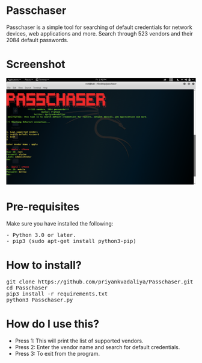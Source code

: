 # Passchaser
Passchaser is a simple tool for searching of default credentials for network devices, web applications and more. Search through 523 vendors and their 2084 default passwords.

# Screenshot
![image](ss.png)

# Pre-requisites
Make sure you have installed the following:
<pre>
- Python 3.0 or later.
- pip3 (sudo apt-get install python3-pip)
</pre>

# How to install?
<pre>
git clone https://github.com/priyankvadaliya/Passchaser.git
cd Passchaser
pip3 install -r requirements.txt
python3 Passchaser.py
</pre>

# How do I use this?
- Press 1: This will print the list of supported vendors.
- Press 2: Enter the vendor name and search for default credentials.
- Press 3: To exit from the program.
